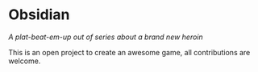 # Obsidian

*A plat-beat-em-up out of series about a brand new heroin*

This is an open project to create an awesome game, all contributions are welcome.
